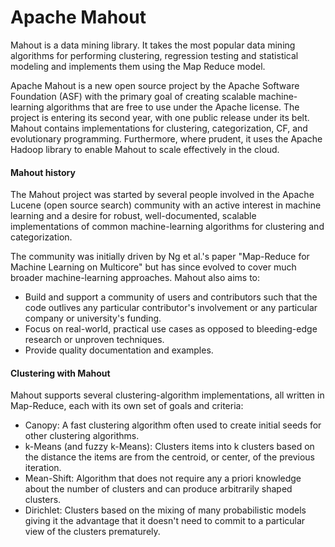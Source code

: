 Apache Mahout
=====================
Mahout is a data mining library. It takes the most popular data mining algorithms for performing clustering, regression testing and statistical modeling and implements them using the Map Reduce model.


Apache Mahout is a new open source project by the Apache Software Foundation (ASF) with the primary goal of creating scalable machine-learning algorithms that are free to use under the Apache license. The project is entering its second year, with one public release under its belt. Mahout contains implementations for clustering, categorization, CF, and evolutionary programming. Furthermore, where prudent, it uses the Apache Hadoop library to enable Mahout to scale effectively in the cloud.

#### Mahout history
The Mahout project was started by several people involved in the Apache Lucene (open source search) community with an active interest in machine learning and a desire for robust, well-documented, scalable implementations of common machine-learning algorithms for clustering and categorization. 

The community was initially driven by Ng et al.'s paper "Map-Reduce for Machine Learning on Multicore" but has since evolved to cover much broader machine-learning approaches. Mahout also aims to:
- Build and support a community of users and contributors such that the code outlives any particular contributor's involvement or any particular company or university's funding.
- Focus on real-world, practical use cases as opposed to bleeding-edge research or unproven techniques.
- Provide quality documentation and examples.

#### Clustering with Mahout
Mahout supports several clustering-algorithm implementations, all written in Map-Reduce, each with its own set of goals and criteria:
- Canopy: A fast clustering algorithm often used to create initial seeds for other clustering algorithms.
- k-Means (and fuzzy k-Means): Clusters items into k clusters based on the distance the items are from the centroid, or center, of the previous iteration.
- Mean-Shift: Algorithm that does not require any a priori knowledge about the number of clusters and can produce arbitrarily shaped clusters.
- Dirichlet: Clusters based on the mixing of many probabilistic models giving it the advantage that it doesn't need to commit to a particular view of the clusters prematurely.
